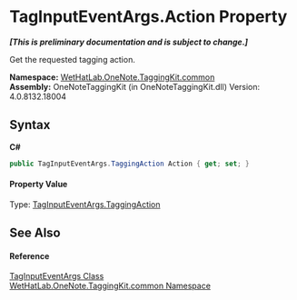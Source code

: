 # TagInputEventArgs.Action Property 
 _**\[This is preliminary documentation and is subject to change.\]**_

Get the requested tagging action.

**Namespace:**&nbsp;<a href="bcdbab9c-63d1-48a4-6937-af53fb8d9a55">WetHatLab.OneNote.TaggingKit.common</a><br />**Assembly:**&nbsp;OneNoteTaggingKit (in OneNoteTaggingKit.dll) Version: 4.0.8132.18004

## Syntax

**C#**<br />
``` C#
public TagInputEventArgs.TaggingAction Action { get; set; }
```


#### Property Value
Type: <a href="52c17765-b0d1-db05-6f80-c9425567ba34">TagInputEventArgs.TaggingAction</a>

## See Also


#### Reference
<a href="4051f65e-9ee9-3336-b314-349b990ed8df">TagInputEventArgs Class</a><br /><a href="bcdbab9c-63d1-48a4-6937-af53fb8d9a55">WetHatLab.OneNote.TaggingKit.common Namespace</a><br />